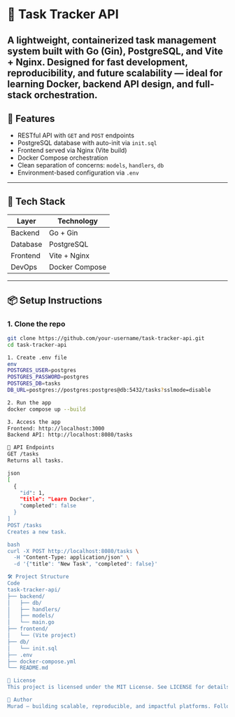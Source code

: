 # 📝 Task Tracker API

A lightweight, containerized task management system built with **Go (Gin)**, **PostgreSQL**, and **Vite + Nginx**. Designed for fast development, reproducibility, and future scalability — ideal for learning Docker, backend API design, and full-stack orchestration.
---

## 🚀 Features

- RESTful API with `GET` and `POST` endpoints
- PostgreSQL database with auto-init via `init.sql`
- Frontend served via Nginx (Vite build)
- Docker Compose orchestration
- Clean separation of concerns: `models`, `handlers`, `db`
- Environment-based configuration via `.env`
---

## 🧱 Tech Stack

| Layer      | Technology         |
|------------|--------------------|
| Backend    | Go + Gin           |
| Database   | PostgreSQL         |
| Frontend   | Vite + Nginx       |
| DevOps     | Docker Compose     |

---

## 📦 Setup Instructions

### 1. Clone the repo

```bash
git clone https://github.com/your-username/task-tracker-api.git
cd task-tracker-api

1. Create .env file
env
POSTGRES_USER=postgres
POSTGRES_PASSWORD=postgres
POSTGRES_DB=tasks
DB_URL=postgres://postgres:postgres@db:5432/tasks?sslmode=disable

2. Run the app
docker compose up --build

3. Access the app
Frontend: http://localhost:3000
Backend API: http://localhost:8080/tasks

📮 API Endpoints
GET /tasks
Returns all tasks.

json
[
  {
    "id": 1,
    "title": "Learn Docker",
    "completed": false
  }
]
POST /tasks
Creates a new task.

bash
curl -X POST http://localhost:8080/tasks \
  -H "Content-Type: application/json" \
  -d '{"title": "New Task", "completed": false}'

🛠 Project Structure
Code
task-tracker-api/
├── backend/
│   ├── db/
│   ├── handlers/
│   ├── models/
│   └── main.go
├── frontend/
│   └── (Vite project)
├── db/
│   └── init.sql
├── .env
├── docker-compose.yml
└── README.md

📄 License
This project is licensed under the MIT License. See LICENSE for details.

🌟 Author
Murad — building scalable, reproducible, and impactful platforms. Follow my journey on GitHub: github.com/MuradIsazade777

